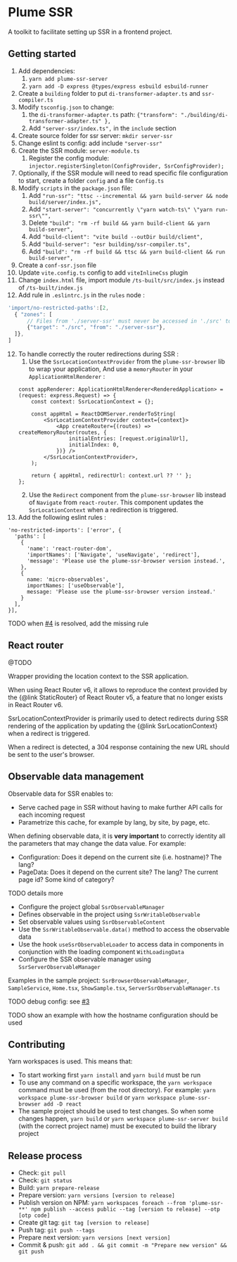 Plume SSR
=========
A toolkit to facilitate setting up SSR in a frontend project.

Getting started
---------------
1. Add dependencies:
   1. `yarn add plume-ssr-server`
   2. `yarn add -D express @types/express esbuild esbuild-runner`
2. Create a `building` folder to put `di-transformer-adapter.ts` and `ssr-compiler.ts`
3. Modify `tsconfig.json` to change:
   1. the `di-transformer-adapter.ts` path: `{"transform": "./building/di-transformer-adapter.ts" },`
   2. Add `"server-ssr/index.ts",` in the `include` section
4. Create source folder for ssr server: `mkdir server-ssr`
5. Change eslint ts config: add include `"server-ssr"`
6. Create the SSR module: `server-module.ts`
   1. Register the config module: `injector.registerSingleton(ConfigProvider, SsrConfigProvider);`
7. Optionally, if the SSR module will need to read specific file configuration to start, create a folder `config` and a file `Config.ts`
8. Modify `scripts` in the `package.json` file:
   1. Add `"run-ssr": "ttsc --incremental && yarn build-server && node build/server/index.js",`
   2. Add `"start-server": "concurrently \"yarn watch-ts\" \"yarn run-ssr\"",`
   3. Delete `"build": "rm -rf build && yarn build-client && yarn build-server",`
   4. Add `"build-client": "vite build --outDir build/client",`
   5. Add `"build-server": "esr building/ssr-compiler.ts",`
   6. Add `"build": "rm -rf build && ttsc && yarn build-client && run build-server",`
9. Create a `conf-ssr.json` file
10. Update `vite.config.ts` config to add `viteInlineCss` plugin
11. Change `index.html` file, import module `/ts-built/src/index.js` instead of `/ts-built/index.js`
12. Add rule in `.eslintrc.js` in the `rules` node :
```js
'import/no-restricted-paths':[2,
  { "zones": [
      // Files from './server-ssr' must never be accessed in './src' to avoid having node code running in the browser
      {"target": "./src", "from": "./server-ssr"},
  ]},
]
```
12. To handle correctly the router redirections during SSR :
    1. Use the `SsrLocationContextProvider` from the `plume-ssr-browser` lib to wrap your application, And use a `memoryRouter` in your `ApplicationHtmlRenderer` :
    ```
    const appRenderer: ApplicationHtmlRenderer<RenderedApplication> = (request: express.Request) => {
        const context: SsrLocationContext = {};
        
        const appHtml = ReactDOMServer.renderToString(
            <SsrLocationContextProvider context={context}>
                <App createRouter={(routes) => createMemoryRouter(routes, {
                    initialEntries: [request.originalUrl],
                    initialIndex: 0,
                })} />
            </SsrLocationContextProvider>,
        );
        
        return { appHtml, redirectUrl: context.url ?? '' };
    };
    ```
    2. Use the `Redirect` component from the `plume-ssr-browser` lib instead of `Navigate` from `react-router`. This component updates the `SsrLocationContext` when a redirection is triggered.
13. Add the following eslint rules :
```
'no-restricted-imports': ['error', {
  'paths': [
    {
      'name': 'react-router-dom',
      'importNames': ['Navigate', 'useNavigate', 'redirect'],
      'message': 'Please use the plume-ssr-browser version instead.',
    },
    {
      name: 'micro-observables',
      importNames: ['useObservable'],
      message: 'Please use the plume-ssr-browser version instead.'
    }
  ],
}],
```

TODO when [#4](/../../issues/4) is resolved, add the missing rule

## React router
@TODO


 Wrapper providing the location context to the SSR application.

 When using React Router v6, it allows to reproduce the context provided
 by the {@link StaticRouter} of React Router v5, a feature that no longer exists in React Router v6.

 SsrLocationContextProvider is primarily used to detect redirects during SSR rendering of the application
 by updating the {@link SsrLocationContext} when a redirect is triggered.

 When a redirect is detected, a 304 response containing the new URL should be sent to the user's browser.

Observable data management
--------------------------
Observable data for SSR enables to:
- Serve cached page in SSR without having to make further API calls for each incoming request
- Parametrize this cache, for example by lang, by site, by page, etc.

When defining observable data, it is **very important** to correctly identity all the parameters that may change the data value. For example:
- Configuration: Does it depend on the current site (i.e. hostname)? The lang?
- PageData: Does it depend on the current site? The lang? The current page id? Some kind of category?

TODO details more
- Configure the project global `SsrObservableManager`
- Defines observable in the project using `SsrWritableObservable`
- Set observable values using `SsrObservableContent`
- Use the `SsrWritableObservable.data()` method to access the observable data
- Use the hook `useSsrObservableLoader` to access data in components in conjunction with the loading component `WithLoadingData`
- Configure the SSR observable manager using `SsrServerObservableManager`

Examples in the sample project: `SsrBrowserObservableManager`, `SampleService`, `Home.tsx`, `ShowSample.tsx`, `ServerSsrObservableManager.ts`

TODO debug config: see [#3](/../../issues/3)

TODO show an example with how the hostname configuration should be used

Contributing
------------
Yarn workspaces is used. This means that:
- To start working first `yarn install` and `yarn build` must be run
- To use any command on a specific workspace, the `yarn workspace` command must be used (from the root directory). For example: `yarn workspace plume-ssr-browser build` or `yarn workspace plume-ssr-browser add -D react`
- The sample project should be used to test changes. So when some changes happen, `yarn build` or `yarn workspace plume-ssr-server build` (with the correct project name) must be executed to build the library project

Release process
---------------
- Check: `git pull`
- Check: `git status`
- Build: `yarn prepare-release`
- Prepare version: `yarn versions [version to release]`
- Publish version on NPM: `yarn workspaces foreach --from 'plume-ssr-**' npm publish --access public --tag [version to release] --otp [otp code]`
- Create git tag: `git tag [version to release]`
- Push tag: `git push --tags`
- Prepare next version: `yarn versions [next version]`
- Commit & push: `git add . && git commit -m "Prepare new version" && git push`
